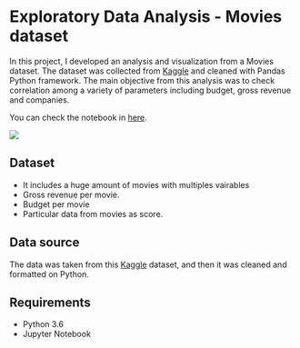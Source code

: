 # Exploratory Data Analysis - Movies dataset
In this project, I developed an analysis and visualization from a Movies dataset. The dataset was collected from <a href='https://www.kaggle.com/'>Kaggle</a> and cleaned with Pandas Python framework. The main objective from this analysis was to check correlation among a variety of parameters including budget, gross revenue and companies.

You can check the notebook in <a href='https://nbviewer.org/github/alexiserodriguez/EDA-Movies-dataset/blob/main/EDA%20-%20Movies%20dataset%20variables%20correlation.ipynb'>here</a>. 

<img src='https://i.blogs.es/50c5c1/netflix-catalogo/1366_2000.jpeg'>

## Dataset
- It includes a huge amount of movies with multiples vairables
- Gross revenue per movie.
- Budget per movie
- Particular data from movies as score.

## Data source

The data was taken from this <a href='https://www.kaggle.com/'>Kaggle</a> dataset, and then it was cleaned and formatted on Python. 

## Requirements

- Python 3.6
- Jupyter Notebook

